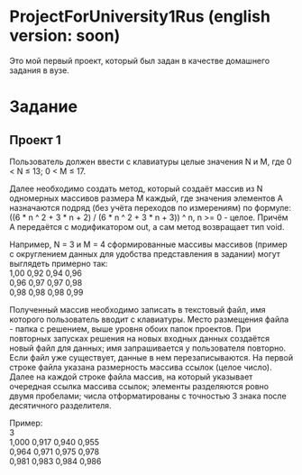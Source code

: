 # ProjectForUniversity1Rus (english version: soon)
Это мой первый проект, который был задан в качестве домашнего задания в вузе.

# Задание
## Проект 1
Пользователь должен ввести с клавиатуры целые значения N и M, где 0 < N ≤ 13; 0 < M ≤ 17. 

Далее необходимо создать метод, который создаёт массив из N одномерных массивов размера M каждый, где значения элементов A назначаются подряд (без учёта переходов по измерениям) по формуле: ((6 * n ^ 2 + 3 * n + 2) / (6 * n ^ 2 + 3 * n + 3)) ^ n, n >= 0 - целое. Причём A передаётся с модификатором out, а сам метод возвращает тип void.  

Например, N = 3 и M = 4 сформированные массивы массивов (пример с округлением данных для удобства представления в задании) могут выглядеть примерно так:  
1,00 0,92 0,94 0,96  
0,96 0,97 0,97 0,98  
0,98 0,98 0,98 0,99  

Полученный массив необходимо записать в текстовый файл, имя которого пользователь вводит с клавиатуры. Место размещения файла - папка с решением, выше уровня обоих папок проектов. При повторных запусках решения на новых входных данных создаётся новый файл для данных; имя запрашивается у пользователя повторно. Если файл уже существует, данные в нем перезаписываются. На первой строке файла указана размерность массива ссылок (целое число). Далее на каждой строке файла массив, на который указывает очередная ссылка массива ссылок; элементы разделяются ровно двумя пробелами; числа отформатированы с точностью 3 знака после десятичного разделителя.  

Пример:  
3  
1,000 0,917 0,940 0,955  
0,964 0,971 0,975 0,978  
0,981 0,983 0,984 0,986
